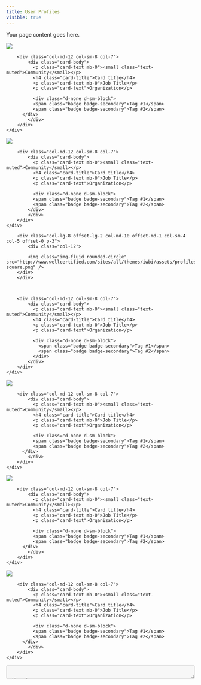 ```yaml
---
title: User Profiles
visible: true
---
```


Your page content goes here.


<div class="row">

<div class="col-lg-4 col-md-12 col-sm-12 col-12">
  <div class="card shadow mb-4">
  	<div class="row align-items-center">
	  	<div class="col-lg-8 offset-lg-2 col-md-10 offset-md-1 col-sm-4 col-5 offset-0 p-3">
	  		<div class="col-12">
	  		<img class="img-fluid rounded-circle" src="http://www.wellcertified.com/sites/all/themes/iwbi/assets/profiles/randy-square.png" />
	    	</div>
	    </div>

		<div class="col-md-12 col-sm-8 col-7">
		    <div class="card-body">
		      <p class="card-text mb-0"><small class="text-muted">Community</small></p>
		      <h4 class="card-title">Card title</h4>
		      <p class="card-text mb-0">Job Title</p>
		      <p class="card-text">Organization</p>

		      <div class="d-none d-sm-block">
		      <span class="badge badge-secondary">Tag #1</span>
		      <span class="badge badge-secondary">Tag #2</span>
		  </div>
		    </div>
		</div>
	</div>
  </div>
</div>

<div class="col-lg-4 col-md-12 col-sm-12 col-12">
  <div class="card shadow mb-4">
  	<div class="row align-items-center">
	  	<div class="col-lg-8 offset-lg-2 col-md-10 offset-md-1 col-sm-4 col-5 offset-0 p-3">
	    	<div class="col-12">
	    	<img class="img-fluid rounded-circle" src="http://www.wellcertified.com/sites/all/themes/iwbi/assets/profiles/randy-square.png" />
	    	</div>
	    </div>

		<div class="col-md-12 col-sm-8 col-7">
		    <div class="card-body">
		      <p class="card-text mb-0"><small class="text-muted">Community</small></p>
		      <h4 class="card-title">Card title</h4>
		      <p class="card-text mb-0">Job Title</p>
		      <p class="card-text">Organization</p>

		      <div class="d-none d-sm-block">
		      <span class="badge badge-secondary">Tag #1</span>
		      <span class="badge badge-secondary">Tag #2</span>
		  	</div>
		    </div>
		</div>
	</div>
  </div>
 </div>

<div class="col-lg-4 col-md-12 col-sm-12 col-12">
  <div class="card shadow mb-4">
    <div class="row align-items-center">

	  	<div class="col-lg-8 offset-lg-2 col-md-10 offset-md-1 col-sm-4 col-5 offset-0 p-3">
	  		<div class="col-12">
	    	
	    	<img class="img-fluid rounded-circle" src="http://www.wellcertified.com/sites/all/themes/iwbi/assets/profiles/randy-square.png" />
	    </div>
	    </div>

	   

		<div class="col-md-12 col-sm-8 col-7">
		    <div class="card-body">
		      <p class="card-text mb-0"><small class="text-muted">Community</small></p>
		      <h4 class="card-title">Card title</h4>
		      <p class="card-text mb-0">Job Title</p>
		      <p class="card-text">Organization</p>

		      <div class="d-none d-sm-block">
		      	<span class="badge badge-secondary">Tag #1</span>
		      	<span class="badge badge-secondary">Tag #2</span>
		  	  </div>
		    </div>
		</div>
	</div>
  </div>
</div>

<div class="col-lg-4 col-md-12 col-sm-12 col-12">
  <div class="card shadow mb-4">
    <div class="row align-items-center">
	  	<div class="col-lg-8 offset-lg-2 col-md-10 offset-md-1 col-sm-4 col-5 offset-0 p-3">
	  		<div class="col-12">
	    	<img class="img-fluid rounded-circle" src="http://www.wellcertified.com/sites/all/themes/iwbi/assets/profiles/randy-square.png" />
	    </div>
	    </div>

		<div class="col-md-12 col-sm-8 col-7">
		    <div class="card-body">
		      <p class="card-text mb-0"><small class="text-muted">Community</small></p>
		      <h4 class="card-title">Card title</h4>
		      <p class="card-text mb-0">Job Title</p>
		      <p class="card-text">Organization</p>

		      <div class="d-none d-sm-block">
		      <span class="badge badge-secondary">Tag #1</span>
		      <span class="badge badge-secondary">Tag #2</span>
		  </div>
		    </div>
		</div>
	</div>
  </div>
</div>

<div class="col-lg-4 col-md-12 col-sm-12 col-12">
  <div class="card shadow mb-4">
    <div class="row align-items-center">
	  	<div class="col-lg-8 offset-lg-2 col-md-10 offset-md-1 col-sm-4 col-5 offset-0 p-3">
	  		<div class="col-12">
	    	<img class="img-fluid rounded-circle" src="http://www.wellcertified.com/sites/all/themes/iwbi/assets/profiles/randy-square.png" />
	    </div>
	    </div>

		<div class="col-md-12 col-sm-8 col-7">
		    <div class="card-body">
		      <p class="card-text mb-0"><small class="text-muted">Community</small></p>
		      <h4 class="card-title">Card title</h4>
		      <p class="card-text mb-0">Job Title</p>
		      <p class="card-text">Organization</p>

		      <div class="d-none d-sm-block">
		      <span class="badge badge-secondary">Tag #1</span>
		      <span class="badge badge-secondary">Tag #2</span>
		  </div>
		    </div>
		</div>
	</div>
  </div>
</div>

<div class="col-lg-4 col-md-12 col-sm-12 col-12">
  <div class="card shadow mb-4">
    <div class="row align-items-center">
	  	<div class="col-lg-8 offset-lg-2 col-md-10 offset-md-1 col-sm-4 col-5 offset-0 p-3">
	  		<div class="col-12">
	    	<img class="img-fluid rounded-circle" src="http://www.wellcertified.com/sites/all/themes/iwbi/assets/profiles/randy-square.png" />
	    </div>
	    </div>

		<div class="col-md-12 col-sm-8 col-7">
		    <div class="card-body">
		      <p class="card-text mb-0"><small class="text-muted">Community</small></p>
		      <h4 class="card-title">Card title</h4>
		      <p class="card-text mb-0">Job Title</p>
		      <p class="card-text">Organization</p>

		      <div class="d-none d-sm-block">
		      <span class="badge badge-secondary">Tag #1</span>
		      <span class="badge badge-secondary">Tag #2</span>
		  </div>
		    </div>
		</div>
	</div>
  </div>
</div>



</div>



<textarea disabled style="width: 100%">


<div class="row">

<div class="col-lg-4 col-md-12 col-sm-12 col-12">
  <div class="card shadow mb-4">
  	<div class="row align-items-center">
	  	<div class="col-lg-8 offset-lg-2 col-md-10 offset-md-1 col-sm-4 col-5 offset-0 p-3">
	  		<div class="col-12">
	  		<img class="img-fluid rounded-circle" src="http://www.wellcertified.com/sites/all/themes/iwbi/assets/profiles/randy-square.png" />
	    	</div>
	    </div>

		<div class="col-md-12 col-sm-8 col-7">
		    <div class="card-body">
		      <p class="card-text mb-0"><small class="text-muted">Community</small></p>
		      <h4 class="card-title">Card title</h4>
		      <p class="card-text mb-0">Job Title</p>
		      <p class="card-text">Organization</p>

		      <div class="d-none d-sm-block">
		      <span class="badge badge-secondary">Tag #1</span>
		      <span class="badge badge-secondary">Tag #2</span>
		  </div>
		    </div>
		</div>
	</div>
  </div>
</div>

<div class="col-lg-4 col-md-12 col-sm-12 col-12">
  <div class="card shadow mb-4">
  	<div class="row align-items-center">
	  	<div class="col-lg-8 offset-lg-2 col-md-10 offset-md-1 col-sm-4 col-5 offset-0 p-3">
	    	<div class="col-12">
	    	<img class="img-fluid rounded-circle" src="http://www.wellcertified.com/sites/all/themes/iwbi/assets/profiles/randy-square.png" />
	    	</div>
	    </div>

		<div class="col-md-12 col-sm-8 col-7">
		    <div class="card-body">
		      <p class="card-text mb-0"><small class="text-muted">Community</small></p>
		      <h4 class="card-title">Card title</h4>
		      <p class="card-text mb-0">Job Title</p>
		      <p class="card-text">Organization</p>

		      <div class="d-none d-sm-block">
		      <span class="badge badge-secondary">Tag #1</span>
		      <span class="badge badge-secondary">Tag #2</span>
		  	</div>
		    </div>
		</div>
	</div>
  </div>
 </div>

<div class="col-lg-4 col-md-12 col-sm-12 col-12">
  <div class="card shadow mb-4">
    <div class="row align-items-center">

	  	<div class="col-lg-8 offset-lg-2 col-md-10 offset-md-1 col-sm-4 col-5 offset-0 p-3">
	  		<div class="col-12">
	    	
	    	<img class="img-fluid rounded-circle" src="http://www.wellcertified.com/sites/all/themes/iwbi/assets/profiles/randy-square.png" />
	    </div>
	    </div>

	   

		<div class="col-md-12 col-sm-8 col-7">
		    <div class="card-body">
		      <p class="card-text mb-0"><small class="text-muted">Community</small></p>
		      <h4 class="card-title">Card title</h4>
		      <p class="card-text mb-0">Job Title</p>
		      <p class="card-text">Organization</p>

		      <div class="d-none d-sm-block">
		      	<span class="badge badge-secondary">Tag #1</span>
		      	<span class="badge badge-secondary">Tag #2</span>
		  	  </div>
		    </div>
		</div>
	</div>
  </div>
</div>

<div class="col-lg-4 col-md-12 col-sm-12 col-12">
  <div class="card shadow mb-4">
    <div class="row align-items-center">
	  	<div class="col-lg-8 offset-lg-2 col-md-10 offset-md-1 col-sm-4 col-5 offset-0 p-3">
	  		<div class="col-12">
	    	<img class="img-fluid rounded-circle" src="http://www.wellcertified.com/sites/all/themes/iwbi/assets/profiles/randy-square.png" />
	    </div>
	    </div>

		<div class="col-md-12 col-sm-8 col-7">
		    <div class="card-body">
		      <p class="card-text mb-0"><small class="text-muted">Community</small></p>
		      <h4 class="card-title">Card title</h4>
		      <p class="card-text mb-0">Job Title</p>
		      <p class="card-text">Organization</p>

		      <div class="d-none d-sm-block">
		      <span class="badge badge-secondary">Tag #1</span>
		      <span class="badge badge-secondary">Tag #2</span>
		  </div>
		    </div>
		</div>
	</div>
  </div>
</div>

<div class="col-lg-4 col-md-12 col-sm-12 col-12">
  <div class="card shadow mb-4">
    <div class="row align-items-center">
	  	<div class="col-lg-8 offset-lg-2 col-md-10 offset-md-1 col-sm-4 col-5 offset-0 p-3">
	  		<div class="col-12">
	    	<img class="img-fluid rounded-circle" src="http://www.wellcertified.com/sites/all/themes/iwbi/assets/profiles/randy-square.png" />
	    </div>
	    </div>

		<div class="col-md-12 col-sm-8 col-7">
		    <div class="card-body">
		      <p class="card-text mb-0"><small class="text-muted">Community</small></p>
		      <h4 class="card-title">Card title</h4>
		      <p class="card-text mb-0">Job Title</p>
		      <p class="card-text">Organization</p>

		      <div class="d-none d-sm-block">
		      <span class="badge badge-secondary">Tag #1</span>
		      <span class="badge badge-secondary">Tag #2</span>
		  </div>
		    </div>
		</div>
	</div>
  </div>
</div>

<div class="col-lg-4 col-md-12 col-sm-12 col-12">
  <div class="card shadow mb-4">
    <div class="row align-items-center">
	  	<div class="col-lg-8 offset-lg-2 col-md-10 offset-md-1 col-sm-4 col-5 offset-0 p-3">
	  		<div class="col-12">
	    	<img class="img-fluid rounded-circle" src="http://www.wellcertified.com/sites/all/themes/iwbi/assets/profiles/randy-square.png" />
	    </div>
	    </div>

		<div class="col-md-12 col-sm-8 col-7">
		    <div class="card-body">
		      <p class="card-text mb-0"><small class="text-muted">Community</small></p>
		      <h4 class="card-title">Card title</h4>
		      <p class="card-text mb-0">Job Title</p>
		      <p class="card-text">Organization</p>

		      <div class="d-none d-sm-block">
		      <span class="badge badge-secondary">Tag #1</span>
		      <span class="badge badge-secondary">Tag #2</span>
		  </div>
		    </div>
		</div>
	</div>
  </div>
</div>



</div>


</textarea>